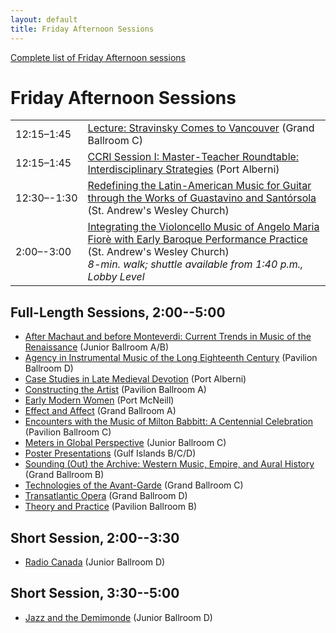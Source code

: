 ```yaml
---
layout: default
title: Friday Afternoon Sessions
---
```


[Complete list of Friday Afternoon sessions](complete.html)

# Friday Afternoon Sessions

<table class="meetings">
  <tr>
    <td>12:15–1:45</td>
    <td><a href="stravinsky-comes-to-vancouver.html">Lecture: Stravinsky Comes to Vancouver</a> <span class="room">(Grand Ballroom C)</span></td>
  </tr>
  <tr>
    <td>12:15–1:45</td>
    <td><a href="ccri-session-1.html">CCRI Session I: Master-Teacher Roundtable: Interdisciplinary Strategies</a> <span class="room">(Port Alberni)</span></td>
  </tr>
  <tr>
    <td>12:30–-1:30</td>
    <td><a href="redefining-latin-american-music.html">Redefining the Latin-American Music for Guitar through the Works of Guastavino and Santórsola</a> <span class="room">(St. Andrew's Wesley Church)</span></td>
  </tr>
  <tr>
    <td>2:00–-3:00</td>
    <td><a href="integrating-violincello-music.html">Integrating the Violoncello Music of Angelo Maria Fiorè with Early Baroque Performance Practice</a> <span class="room">(St. Andrew's Wesley Church)</span><br>
    <em>8-min. walk; shuttle available from 1:40 p.m., Lobby Level</em></td>
  </tr>
</table>


## Full-Length Sessions, 2:00--5:00

- [After Machaut and before Monteverdi: Current Trends in Music of the Renaissance](after-machaut-and-before-monteverdi.html) <span class="room">(Junior Ballroom A/B)</span>
- [Agency in Instrumental Music of the Long Eighteenth Century](agency-in-instrumental-music-of-the-long-eighteenth-century.html) <span class="room">(Pavilion Ballroom D)</span>
- [Case Studies in Late Medieval Devotion](case-studies-in-late-medieval-devotion.html) <span class="room">(Port Alberni)</span>
- [Constructing the Artist](constructing-the-artist.html) <span class="room">(Pavilion Ballroom A)</span>
- [Early Modern Women](early-modern-women.html) <span class="room">(Port McNeill)</span>
- [Effect and Affect](effect-and-affect.html) <span class="room">(Grand Ballroom A)</span>
- [Encounters with the Music of Milton Babbitt: A Centennial Celebration](encounters-with-the-music-of-milton-babbitt.html) <span class="room">(Pavilion Ballroom C)</span>
- [Meters in Global Perspective](meters-in-global-perspective.html) <span class="room">(Junior Ballroom C)</span>
- [Poster Presentations](poster-presentations.html) <span class="room">(Gulf Islands B/C/D)</span>
- [Sounding (Out) the Archive: Western Music, Empire, and Aural History](sounding-out-the-archive.html) <span class="room">(Grand Ballroom B)</span>
- [Technologies of the Avant-Garde](technologies-of-the-avant-garde.html) <span class="room">(Grand Ballroom C)</span>
- [Transatlantic Opera](transatlantic-opera.html) <span class="room">(Grand Ballroom D)</span>
- [Theory and Practice](theory-and-practice.html) <span class="room">(Pavilion Ballroom B)</span>


## Short Session, 2:00--3:30

- [Radio Canada](radio-canada.html) <span class="room">(Junior Ballroom D)</span>

## Short Session, 3:30--5:00

- [Jazz and the Demimonde](jazz-and-the-demimonde.html) <span class="room">(Junior Ballroom D)</span>
